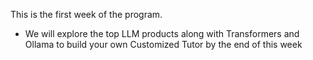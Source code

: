 This is the first week of the program.
- We will explore the top LLM products along with Transformers and Ollama to build your own Customized Tutor by the end of this week
